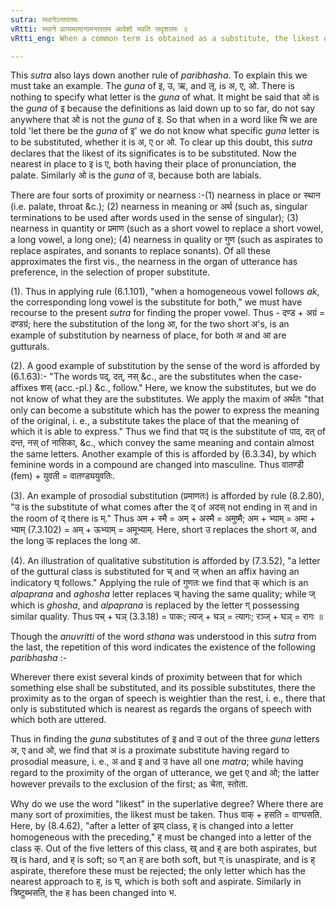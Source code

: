 ```yaml
---
sutra: स्थानेऽन्तरतमः
vRtti: स्थाने प्राप्यमाणानामन्तरतम आदेशो भवति सदृशतमः ॥
vRtti_eng: When a common term is obtained as a substitute, the likest of its significates to that in the place of which it comes, is the actual substitute.

---
```

This _sutra_ also lays down another rule of _paribhasha_. To explain this we must take an example. The _guna_ of इ, उ, ऋ, and लृ, is अ, ए, ओ. There is nothing to specify what letter is the _guna_ of what. It might be said that ओ is the _guna_ of इ because the definitions as laid down up to so far, do not say anywhere that ओ is not the _guna_ of इ. So that when in a word like चि we are told 'let there be the _guna_ of इ' we do not know what specific _guna_ letter is to be substituted, whether it is अ, ए or ओ. To clear up this doubt, this _sutra_ declares that the likest of its significates is to be substituted. Now the nearest in place to इ is ए, both having their place of pronunciation, the palate. Similarly ओ is the _guna_ of उ, because both are labials.

There are four sorts of proximity or nearness :-(1) nearness in place or स्थान (i.e. palate, throat &c.); (2) nearness in meaning or अर्थ (such as, singular terminations to be used after words used in the sense of singular); (3) nearness in quantity or प्रमाण (such as a short vowel to replace a short vowel, a long vowel, a long one); (4) nearness in quality or गुण (such as aspirates to replace aspirates, and sonants to replace sonants). Of all these approximates the first vis., the nearness in the organ of utterance has preference, in the selection of proper substitute.

(1). Thus in applying rule (6.1.101), "when a homogeneous vowel follows _ak_, the corresponding long vowel is the substitute for both," we must have recourse to the present _sutra_ for finding the proper vowel. Thus - दण्ड + अग्रं = दण्डग्रं; here the substitution of the long आ, for the two short अ's, is an example of substitution by nearness of place, for both अ and आ are gutturals.

(2). A good example of substitution by the sense of the word is afforded by (6.1.63):- "The words पद्, दत्, नस् &c., are the substitutes when the case-affixes शस् (acc.-pl.) &c., follow." Here, we know the substitutes, but we do not know of what they are the substitutes. We apply the maxim of अर्थतः "that only can become a substitute which has the power to express the meaning of the original, i. e., a substitute takes the place of that the meaning of which it is able to express." Thus we find that पद् is the substitute of पाद, दत् of दन्त, नस् of नासिका, &c., which convey the same meaning and contain almost the same letters. Another example of this is afforded by (6.3.34), by which feminine words in a compound are changed into masculine. Thus वातण्डी (fem) + युवती = वातण्ड्ययुवतिः.

(3). An example of prosodial substitution (प्रमाणतः) is afforded by rule (8.2.80), "उ is the substitute of what comes after the द् of अदस् not ending in स् and in the room of द् there is म्." Thus अम + स्मै = अम् + अस्मै = अमुष्मै; अम + भ्याम् = अमा + भ्याम् (7.3.102) = अम् + ऊभ्याम् = अमूभ्याम्. Here, short उ replaces the short अ, and the long ऊ replaces the long आ.

(4). An illustration of qualitative substitution is afforded by (7.3.52), "a letter of the guttural class is substituted for च् and ज् when an affix having an indicatory घ् follows." Applying the rule of गुणतः we find that क् which is an _alpaprana_ and _aghosha_ letter replaces च् having the same quality; while ज् which is _ghosha_, and _alpaprana_ is replaced by the letter ग् possessing similar quality. Thus पच् + घञ् (3.3.18) = पाकः; त्यज् + घञ् = त्यागः; रञ्ज् + घञ् = रागः ॥

Though the _anuvritti_ of the word _sthana_ was understood in this _sutra_ from the last, the repetition of this word indicates the existence of the following _paribhasha_ :-

Wherever there exist several kinds of proximity between that for which something else shall be substituted, and its possible substitutes, there the proximity as to the organ of speech is weightier than the rest, i. e., there that only is substituted which is nearest as regards the organs of speech with which both are uttered.

Thus in finding the _guna_ substitutes of इ and उ out of the three _guna_ letters अ, ए and ओ, we find that अ is a proximate substitute having regard to prosodial measure, i. e., अ and इ and उ have all one _matra_; while having regard to the proximity of the organ of utterance, we get ए and ओ; the latter however prevails to the exclusion of the first; as चेता, स्तोता.

Why do we use the word "likest" in the superlative degree? Where there are many sort of proximities, the likest must be taken. Thus वाक् + हसति = वाग्घसति. Here, by (8.4.62), "after a letter of झय् class, ह् is changed into a letter homogeneous with the preceding," ह् must be changed into a letter of the class क्. Out of the five letters of this class, ख् and ह् are both aspirates, but ख् is hard, and ह् is soft; so ग् an ह् are both soft, but ग् is unaspirate, and is ह् aspirate, therefore these must be rejected; the only letter which has the nearest approach to ह्, is घ्, which is both soft and aspirate. Similarly in त्रिष्टुब्भसति, the ह has been changed into भ.